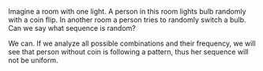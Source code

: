 Imagine a room with one light. A person in this room lights bulb randomly with
a coin flip. In another room a person tries to randomly switch a bulb. Can we
say what sequence is random?

We can. If we analyze all possible combinations and their frequency, we will see that
person without coin is following a pattern, thus her sequence will not be uniform.
